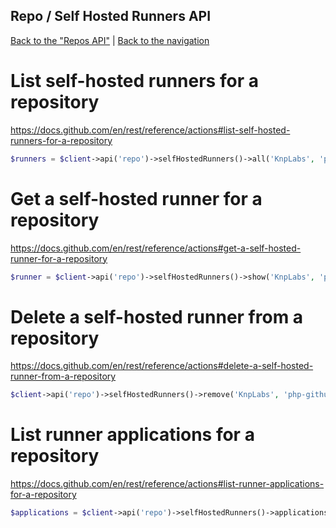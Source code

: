 ## Repo / Self Hosted Runners API
[Back to the "Repos API"](../repos.md) | [Back to the navigation](../README.md)

# List self-hosted runners for a repository

https://docs.github.com/en/rest/reference/actions#list-self-hosted-runners-for-a-repository

```php
$runners = $client->api('repo')->selfHostedRunners()->all('KnpLabs', 'php-github-api');
```

# Get a self-hosted runner for a repository

https://docs.github.com/en/rest/reference/actions#get-a-self-hosted-runner-for-a-repository

```php
$runner = $client->api('repo')->selfHostedRunners()->show('KnpLabs', 'php-github-api', $runnerId);
```

# Delete a self-hosted runner from a repository

https://docs.github.com/en/rest/reference/actions#delete-a-self-hosted-runner-from-a-repository

```php
$client->api('repo')->selfHostedRunners()->remove('KnpLabs', 'php-github-api', $runnerId);
```

# List runner applications for a repository

https://docs.github.com/en/rest/reference/actions#list-runner-applications-for-a-repository

```php
$applications = $client->api('repo')->selfHostedRunners()->applications('KnpLabs', 'php-github-api');
```

